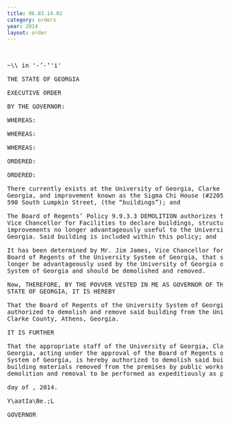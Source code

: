 ```yaml
---
title: 06.03.14.02
category: orders
year: 2014
layout: order
---
```


<pre>  

~\\ in '-’-‘'i'

THE STATE OF GEORGIA

EXECUTIVE ORDER

BY THE GOVERNOR:

WHEREAS:

WHEREAS:

WHEREAS:

ORDERED:

ORDERED:

There currently exists at the University of Georgia, Clarke County, Athens,
Georgia, and improvement known as the Sigma Chi House (#2205), located at
590 South Lumpkin Street, (the “buildings”); and

The Board of Regents’ Policy 9.9.3.3 DEMOLITION authorizes the Chancellor or
Vice Chancellor for Facilities to declare buildings, structures and other
improvements no longer advantageously useful to the University System of
Georgia. Said building is included within this policy; and

It has been determined by Mr. Jim James, Vice Chancellor for Facilities of the
Board of Regents of the University System of Georgia, that said building can no
longer be advantageously used by the University of Georgia or the University
System of Georgia and should be demolished and removed.

Now, THEREFORE, BY THE POVVER VESTED IN ME AS GOVERNOR OF THE
STATE OF GEORGIA, IT IS HEREBY

That the Board of Regents of the University System of Georgia is hereby
authorized to demolish and remove said building from the University of Georgia,
Clarke County, Athens, Georgia.

IT IS FURTHER

That the appropriate staff of the University of Georgia, Clarke County, Athens,
Georgia, acting under the approval of the Board of Regents of the University
System of Georgia, is hereby authorized to demolish said building and to have all
building materials removed from the premises by public works contract; all said
demolition and removal to be performed as expeditiously as possible.

day of , 2014.

Y\aatIa\Be.;L

GOVERNOR

</pre>
